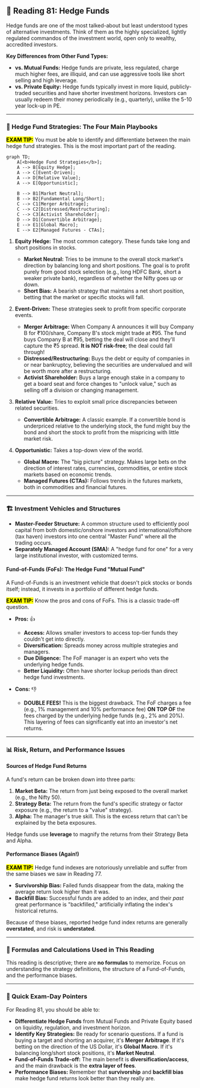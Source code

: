 ## 🌟 Reading 81: Hedge Funds

Hedge funds are one of the most talked-about but least understood types of alternative investments. Think of them as the highly specialized, lightly regulated commandos of the investment world, open only to wealthy, accredited investors.

**Key Differences from Other Fund Types:**

  * **vs. Mutual Funds:** Hedge funds are private, less regulated, charge much higher fees, are illiquid, and can use aggressive tools like short selling and high leverage.
  * **vs. Private Equity:** Hedge funds typically invest in more liquid, publicly-traded securities and have shorter investment horizons. Investors can usually redeem their money periodically (e.g., quarterly), unlike the 5-10 year lock-up in PE.

-----

###  🧠 Hedge Fund Strategies: The Four Main Playbooks

**<mark>EXAM TIP:</mark>** You must be able to identify and differentiate between the main hedge fund strategies. This is the most important part of the reading.

```mermaid
graph TD;
    A[<b>Hedge Fund Strategies</b>];
    A --> B[Equity Hedge];
    A --> C[Event-Driven];
    A --> D[Relative Value];
    A --> E[Opportunistic];

    B --> B1[Market Neutral];
    B --> B2[Fundamental Long/Short];
    C --> C1[Merger Arbitrage];
    C --> C2[Distressed/Restructuring];
    C --> C3[Activist Shareholder];
    D --> D1[Convertible Arbitrage];
    E --> E1[Global Macro];
    E --> E2[Managed Futures - CTAs];
```

1.  **Equity Hedge:** The most common category. These funds take long and short positions in stocks.

      * **Market Neutral:** Tries to be immune to the overall stock market's direction by balancing long and short positions. The goal is to profit purely from good stock selection (e.g., long HDFC Bank, short a weaker private bank), regardless of whether the Nifty goes up or down.
      * **Short Bias:** A bearish strategy that maintains a net short position, betting that the market or specific stocks will fall.

2.  **Event-Driven:** These strategies seek to profit from specific corporate events.

      * **Merger Arbitrage:** When Company A announces it will buy Company B for ₹100/share, Company B's stock might trade at ₹95. The fund buys Company B at ₹95, betting the deal will close and they'll capture the ₹5 spread. **It is NOT risk-free**; the deal could fall through\!
      * **Distressed/Restructuring:** Buys the debt or equity of companies in or near bankruptcy, believing the securities are undervalued and will be worth more after a restructuring.
      * **Activist Shareholder:** Buys a large enough stake in a company to get a board seat and force changes to "unlock value," such as selling off a division or changing management.

3.  **Relative Value:** Tries to exploit small price discrepancies between related securities.

      * **Convertible Arbitrage:** A classic example. If a convertible bond is underpriced relative to the underlying stock, the fund might buy the bond and short the stock to profit from the mispricing with little market risk.

4.  **Opportunistic:** Takes a top-down view of the world.

      * **Global Macro:** The "big picture" strategy. Makes large bets on the direction of interest rates, currencies, commodities, or entire stock markets based on economic trends.
      * **Managed Futures (CTAs):** Follows trends in the futures markets, both in commodities and financial futures.

-----

###  🏗️ Investment Vehicles and Structures

  * **Master-Feeder Structure:** A common structure used to efficiently pool capital from both domestic/onshore investors and international/offshore (tax haven) investors into one central "Master Fund" where all the trading occurs.
  * **Separately Managed Account (SMA):** A "hedge fund for one" for a very large institutional investor, with customized terms.

#### Fund-of-Funds (FoFs): The Hedge Fund "Mutual Fund"

A Fund-of-Funds is an investment vehicle that doesn't pick stocks or bonds itself; instead, it invests in a portfolio of different hedge funds.

**<mark>EXAM TIP:</mark>** Know the pros and cons of FoFs. This is a classic trade-off question.

  * **Pros:** 👍

      * **Access:** Allows smaller investors to access top-tier funds they couldn't get into directly.
      * **Diversification:** Spreads money across multiple strategies and managers.
      * **Due Diligence:** The FoF manager is an expert who vets the underlying hedge funds.
      * **Better Liquidity:** Often have shorter lockup periods than direct hedge fund investments.

  * **Cons:** 👎

      * **DOUBLE FEES\!** This is the biggest drawback. The FoF charges a fee (e.g., 1% management and 10% performance fee) **ON TOP OF** the fees charged by the underlying hedge funds (e.g., 2% and 20%). This layering of fees can significantly eat into an investor's net returns.

-----

###  📊 Risk, Return, and Performance Issues

#### Sources of Hedge Fund Returns

A fund's return can be broken down into three parts:

1.  **Market Beta:** The return from just being exposed to the overall market (e.g., the Nifty 50).
2.  **Strategy Beta:** The return from the fund's specific strategy or factor exposure (e.g., the return to a "value" strategy).
3.  **Alpha:** The manager's true skill. This is the excess return that can't be explained by the beta exposures.

Hedge funds use **leverage** to magnify the returns from their Strategy Beta and Alpha.

#### Performance Biases (Again\!)

**<mark>EXAM TIP:</mark>** Hedge fund indexes are notoriously unreliable and suffer from the same biases we saw in Reading 77.

  * **Survivorship Bias:** Failed funds disappear from the data, making the average return look higher than it was.
  * **Backfill Bias:** Successful funds are added to an index, and their *past* great performance is "backfilled," artificially inflating the index's historical returns.

Because of these biases, reported hedge fund index returns are generally **overstated**, and risk is **understated**.

-----

###  📝 Formulas and Calculations Used in This Reading

This reading is descriptive; there are **no formulas** to memorize. Focus on understanding the strategy definitions, the structure of a Fund-of-Funds, and the performance biases.

-----

###  🚀 Quick Exam-Day Pointers

For Reading 81, you should be able to:

  * **Differentiate Hedge Funds** from Mutual Funds and Private Equity based on liquidity, regulation, and investment horizon.
  * **Identify Key Strategies:** Be ready for scenario questions. If a fund is buying a target and shorting an acquirer, it's **Merger Arbitrage**. If it's betting on the direction of the US Dollar, it's **Global Macro**. If it's balancing long/short stock positions, it's **Market Neutral**.
  * **Fund-of-Funds Trade-off:** The main benefit is **diversification/access**, and the main drawback is the **extra layer of fees**.
  * **Performance Biases:** Remember that **survivorship** and **backfill bias** make hedge fund returns look better than they really are.